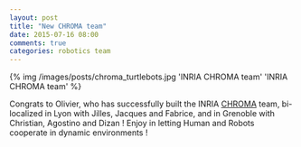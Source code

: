 ```yaml
---
layout: post
title: "New CHROMA team"
date: 2015-07-16 08:00
comments: true
categories: robotics team
---
```


{% img /images/posts/chroma_turtlebots.jpg 'INRIA CHROMA team' 'INRIA CHROMA team' %}

Congrats to Olivier, who has successfully built the INRIA [CHROMA](https://team.inria.fr/chroma/) team, bi-localized in Lyon with Jilles, Jacques and Fabrice, and in Grenoble with Christian, Agostino and Dizan ! Enjoy in letting Human and Robots cooperate in dynamic environments !

